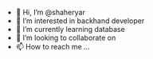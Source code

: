 - 👋 Hi, I’m @shaheryar
- 👀 I’m interested in backhand developer
- 🌱 I’m currently learning database
- 💞️ I’m looking to collaborate on 
- 📫 How to reach me ...

<!---
shaheryar2-code/shaheryar2-code is a ✨ special ✨ repository because its `README.md` (this file) appears on your GitHub profile.
You can click the Preview link to take a look at your changes.
--->

